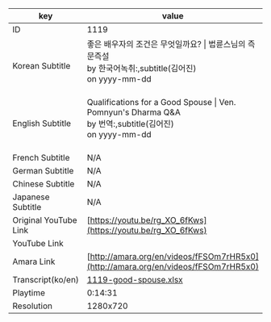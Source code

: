 |  key  |  value  |
|-------|---------|
| ID            | 1119 |
| Korean Subtitle | 좋은 배우자의 조건은 무엇일까요? \| 법륜스님의 즉문즉설<br>by 한국어녹취:,subtitle(김어진)<br>on yyyy-mm-dd<br><br>|
| English Subtitle | Qualifications for a Good Spouse \| Ven. Pomnyun's Dharma Q&A<br>by 번역:,subtitle(김어진)<br>on yyyy-mm-dd<br><br>|
| French Subtitle | N/A |
| German Subtitle | N/A |
| Chinese Subtitle | N/A |
| Japanese Subtitle | N/A |
| Original YouTube Link  | [https://youtu.be/rg_XO_6fKws](https://youtu.be/rg_XO_6fKws) |
| YouTube Link  |  |
| Amara Link    | [http://amara.org/en/videos/fFSOm7rHR5x0](http://amara.org/en/videos/fFSOm7rHR5x0) |
| Transcript(ko/en) | [1119-good-spouse.xlsx](https://github.com/jungtosociety/dharma-qna/raw/master/sub/1119/1119-good-spouse.xlsx) |
| Playtime | 0:14:31 |
| Resolution | 1280x720|
